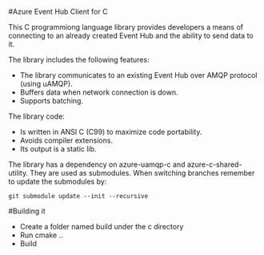 
#Azure Event Hub Client for C

This C programmiong language library provides developers a means of connecting to an already created Event Hub and the ability to send data to it. 

The library includes the following features:
* The library communicates to an existing Event Hub over AMQP protocol (using uAMQP).
* Buffers data when network connection is down.
* Supports batching.


The library code:
* Is written in ANSI C (C99) to maximize code portability.
* Avoids compiler extensions.
* Its output is a static lib.

The library has a dependency on azure-uamqp-c and azure-c-shared-utility. They are used as submodules.
When switching branches remember to update the submodules by:

```
git submodule update --init --recursive
```

#Building it

* Create a folder named build under the c directory
* Run cmake ..
* Build

